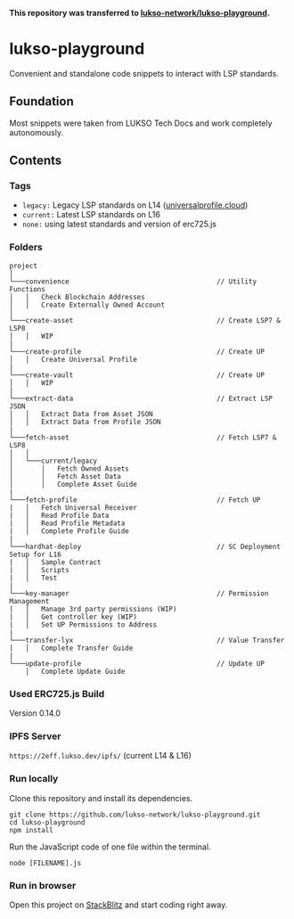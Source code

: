 **This repository was transferred to [lukso-network/lukso-playground](https://github.com/lukso-network/lukso-playground).**

# lukso-playground

Convenient and standalone code snippets to interact with LSP standards.

## Foundation
Most snippets were taken from LUKSO Tech Docs and work completely autonomously.

## Contents

### Tags

- `legacy:` Legacy LSP standards on L14 ([universalprofile.cloud](https://universalprofile.cloud/))
- `current:` Latest LSP standards on L16
- `none:` using latest standards and version of erc725.js

### Folders

```
project
│
└───convenience                                     // Utility Functions
│   │   Check Blockchain Addresses
│   │   Create Externally Owned Account
│
└───create-asset                                    // Create LSP7 & LSP8
│   │   WIP
|
└───create-profile                                  // Create UP
│   │   Create Universal Profile
|
└───create-vault                                    // Create UP
│   │   WIP
|
└───extract-data                                    // Extract LSP JSON
│   │   Extract Data from Asset JSON
│   │   Extract Data from Profile JSON
|
└───fetch-asset                                     // Fetch LSP7 & LSP8
│   │
│   └───current/legacy
│       │   Fetch Owned Assets
│       │   Fetch Asset Data
│       │   Complete Asset Guide
|
└───fetch-profile                                   // Fetch UP
|   │   Fetch Universal Receiver
|   │   Read Profile Data
|   │   Read Profile Metadata
|   │   Complete Profile Guide
|
└───hardhat-deploy                                  // SC Deployment Setup for L16
|   │   Sample Contract
|   │   Scripts
|   │   Test
|
└───key-manager                                     // Permission Management
|   │   Manage 3rd party permissions (WIP)
|   │   Get controller key (WIP)
|   │   Set UP Permissions to Address
|
└───transfer-lyx                                    // Value Transfer
|   │   Complete Transfer Guide
|
└───update-profile                                  // Update UP
    │   Complete Update Guide

```

### Used ERC725.js Build

Version 0.14.0

### IPFS Server

`https://2eff.lukso.dev/ipfs/` (current L14 & L16)

### Run locally

Clone this repository and install its dependencies.

```
git clone https://github.com/lukso-network/lukso-playground.git
cd lukso-playground
npm install
```

Run the JavaScript code of one file within the terminal.

```
node [FILENAME].js
```

### Run in browser

Open this project on [StackBlitz](https://stackblitz.com/github/lukso-network/lukso-playground) and start coding right away.